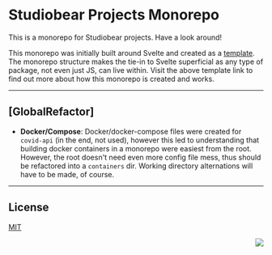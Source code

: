 # Studiobear Projects Monorepo

This is a monorepo for Studiobear projects. Have a look around!

This monorepo was initially built around Svelte and created as a [template](https://github.com/Studiobear/svelte-monorepo-starter). The monorepo structure makes the tie-in to Svelte superficial as any type of package, not even just JS, can live within. Visit the above template link to find out more about how this monorepo is created and works.

---

## [GlobalRefactor]

- **Docker/Compose**: Docker/docker-compose files were created for `covid-api` (in the end, not used), however this led to understanding that building docker containers in a monorepo were easiest from the root. However, the root doesn't need even more config file mess, thus should be refactored into a `containers` dir. Working directory alternations will have to be made, of course.

---

## License

[MIT](LICENSE)

<p align="right">
<a href="https://www.netlify.com">
  <img src="https://www.netlify.com/img/global/badges/netlify-color-accent.svg"/>
</a>
</p>
